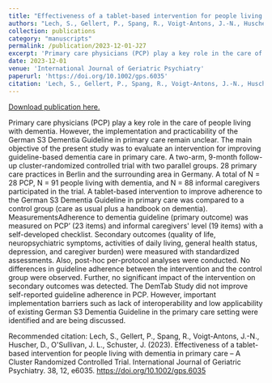```yaml
---
title: "Effectiveness of a tablet-based intervention for people living with dementia in primary care – A Cluster Randomized Controlled Trial"
authors: "Lech, S., Gellert, P., Spang, R., Voigt-Antons, J.-N., Huscher, D., O'Sullivan, J. L., Schuster, J."
collection: publications
category: "manuscripts"
permalink: /publication/2023-12-01-J27
excerpt: 'Primary care physicians (PCP) play a key role in the care of people living with dementia. However, the implementation and practicability of the German S3 Dementia Guideline in primary care remain unclear. The main objective of the present study was to evaluate an intervention for improving guideline-based dementia care in primary care. A two-arm, 9-month follow-up cluster-randomized controlled trial with two parallel groups. 28 primary care practices in Berlin and the surrounding area in Germany. A total of N = 28 PCP, N = 91 people living with dementia, and N = 88 informal caregivers participated in the trial. A tablet-based intervention to improve adherence to the German S3 Dementia Guideline in primary care was compared to a control group (care as usual plus a handbook on dementia). MeasurementsAdherence to dementia guideline (primary outcome) was measured on PCP’ (23 items) and informal caregivers&apos; level (19 items) with a self-developed checklist. Secondary outcomes (quality of life, neuropsychiatric symptoms, activities of daily living, general health status, depression, and caregiver burden) were measured with standardized assessments. Also, post-hoc per-protocol analyses were conducted. No differences in guideline adherence between the intervention and the control group were observed. Further, no significant impact of the intervention on secondary outcomes was detected. The DemTab Study did not improve self-reported guideline adherence in PCP. However, important implementation barriers such as lack of interoperability and low applicability of existing German S3 Dementia Guideline in the primary care setting were identified and are being discussed.'
date: 2023-12-01
venue: 'International Journal of Geriatric Psychiatry'
paperurl: 'https://doi.org/10.1002/gps.6035'
citation: 'Lech, S., Gellert, P., Spang, R., Voigt-Antons, J.-N., Huscher, D., O&apos;Sullivan, J. L., Schuster, J. (2023). Effectiveness of a tablet-based intervention for people living with dementia in primary care – A Cluster Randomized Controlled Trial. International Journal of Geriatric Psychiatry. 38, 12, e6035.  https://doi.org/10.1002/gps.6035'
---
```


<a href='https://doi.org/10.1002/gps.6035'>Download publication here.</a>

Primary care physicians (PCP) play a key role in the care of people living with dementia. However, the implementation and practicability of the German S3 Dementia Guideline in primary care remain unclear. The main objective of the present study was to evaluate an intervention for improving guideline-based dementia care in primary care. A two-arm, 9-month follow-up cluster-randomized controlled trial with two parallel groups. 28 primary care practices in Berlin and the surrounding area in Germany. A total of N = 28 PCP, N = 91 people living with dementia, and N = 88 informal caregivers participated in the trial. A tablet-based intervention to improve adherence to the German S3 Dementia Guideline in primary care was compared to a control group (care as usual plus a handbook on dementia). MeasurementsAdherence to dementia guideline (primary outcome) was measured on PCP’ (23 items) and informal caregivers&apos; level (19 items) with a self-developed checklist. Secondary outcomes (quality of life, neuropsychiatric symptoms, activities of daily living, general health status, depression, and caregiver burden) were measured with standardized assessments. Also, post-hoc per-protocol analyses were conducted. No differences in guideline adherence between the intervention and the control group were observed. Further, no significant impact of the intervention on secondary outcomes was detected. The DemTab Study did not improve self-reported guideline adherence in PCP. However, important implementation barriers such as lack of interoperability and low applicability of existing German S3 Dementia Guideline in the primary care setting were identified and are being discussed.

Recommended citation: Lech, S., Gellert, P., Spang, R., Voigt-Antons, J.-N., Huscher, D., O'Sullivan, J. L., Schuster, J. (2023). Effectiveness of a tablet-based intervention for people living with dementia in primary care – A Cluster Randomized Controlled Trial. International Journal of Geriatric Psychiatry. 38, 12, e6035.  https://doi.org/10.1002/gps.6035